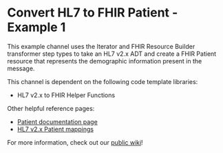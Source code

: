 # Convert HL7 to FHIR Patient - Example 1
This example channel uses the Iterator and FHIR Resource Builder transformer step types to take an HL7 v2.x ADT and create a FHIR Patient resource that represents the demographic information present in the message.

This channel is dependent on the following code template libraries:
- HL7 v2.x to FHIR Helper Functions

Other helpful reference pages:
- [Patient documentation page](http://hl7.org/fhir/STU3/patient.html)
- [HL7 v2.x Patient mappings](http://hl7.org/fhir/STU3/patient-mappings.html#v2)

For more information, check out our [public wiki](https://www.mirthcorp.com/community/wiki/display/mirth/HL7+v2.x+to+FHIR+Conversions#HL7v2.xtoFHIRConversions-ConvertHL7toFHIRPatient-Example1)!